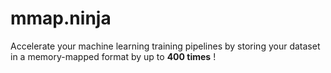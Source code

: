 # mmap.ninja

Accelerate your machine learning training pipelines by storing your dataset in a memory-mapped format 
by up to **400 times** !

